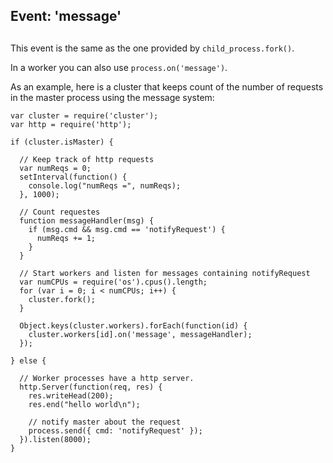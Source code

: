 ## Event: 'message'

## 

This event is the same as the one provided by `child_process.fork()`.

In a worker you can also use `process.on('message')`.

As an example, here is a cluster that keeps count of the number of requests
in the master process using the message system:

    var cluster = require('cluster');
    var http = require('http');
    
    if (cluster.isMaster) {
    
      // Keep track of http requests
      var numReqs = 0;
      setInterval(function() {
        console.log("numReqs =", numReqs);
      }, 1000);
    
      // Count requestes
      function messageHandler(msg) {
        if (msg.cmd && msg.cmd == 'notifyRequest') {
          numReqs += 1;
        }
      }
    
      // Start workers and listen for messages containing notifyRequest
      var numCPUs = require('os').cpus().length;
      for (var i = 0; i < numCPUs; i++) {
        cluster.fork();
      }
    
      Object.keys(cluster.workers).forEach(function(id) {
        cluster.workers[id].on('message', messageHandler);
      });
    
    } else {
    
      // Worker processes have a http server.
      http.Server(function(req, res) {
        res.writeHead(200);
        res.end("hello world\n");
    
        // notify master about the request
        process.send({ cmd: 'notifyRequest' });
      }).listen(8000);
    }